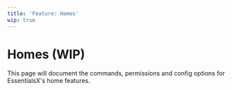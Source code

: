 ```yaml
---
title: 'Feature: Homes'
wip: true
---
```


# Homes (WIP)

This page will document the commands, permissions and config options for EssentialsX's home features.